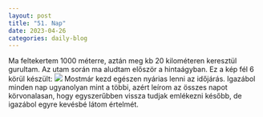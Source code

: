 ```yaml
---
layout: post
title: "51. Nap"
date: 2023-04-26
categories: daily-blog
---
```


Ma feltekertem 1000 méterre, aztán meg kb 20 kilométeren keresztül gurultam. Az utam során ma aludtam először a hintaágyban. Ez a kép fél 6 körül készült: ![](/2day51hintaagy.jpg) 
Mostmár kezd egészen nyárias lenni az időjárás. Igazábol minden nap ugyanolyan mint a többi, azért leírom az összes napot körvonalasan, hogy egyszerűbben vissza tudjak emlékezni később, de igazábol egyre kevésbé látom értelmét.
